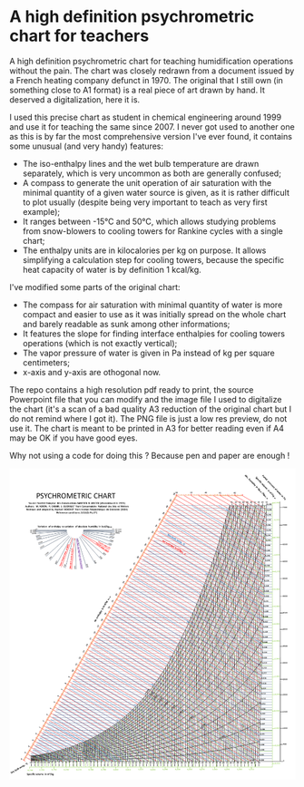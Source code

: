 # A high definition psychrometric chart for teachers
A high definition psychrometric chart for teaching humidification operations without the pain. The chart was closely redrawn from a document issued by a French heating company defunct in 1970. The original that I still own (in something close to A1 format) is a real piece of art drawn by hand. It deserved a digitalization, here it is.

I used this precise chart as student in chemical engineering around 1999 and use it for teaching the same since 2007. I never got used to another one as this is by far the most comprehensive version I've ever found, it contains some unusual (and very handy) features:
- The iso-enthalpy lines and the wet bulb temperature are drawn separately, which is very uncommon as both are generally confused;
- A compass to generate the unit operation of air saturation with the minimal quantity of a given water source is given, as it is rather difficult to plot usually (despite being very important to teach as very first example);
- It ranges between -15°C and 50°C, which allows studying problems from snow-blowers to cooling towers for Rankine cycles with a single chart;
- The enthalpy units are in kilocalories per kg on purpose. It allows simplifying a calculation step for cooling towers, because the specific heat capacity of water is by definition 1 kcal/kg.

 I've modified some parts of the original chart:
 - The compass for air saturation with minimal quantity of water is more compact and easier to use as it was initially spread on the whole chart and barely readable as sunk among other informations;
 - It features the slope for finding interface enthalpies for cooling towers operations (which is not exactly vertical);
 - The vapor pressure of water is given in Pa instead of kg per square centimeters;
 - x-axis and y-axis are othogonal now.

The repo contains a high resolution pdf ready to print, the source Powerpoint file that you can modify and the image file I used to digitalize the chart (it's a scan of a bad quality A3 reduction of the original chart but I do not remind where I got it). The PNG file is just a low res preview, do not use it. The chart is meant to be printed in A3 for better reading even if A4 may be OK if you have good eyes. 

Why not using a code for doing this ? Because pen and paper are enough !

![](/Psychrometric_chart.png)
